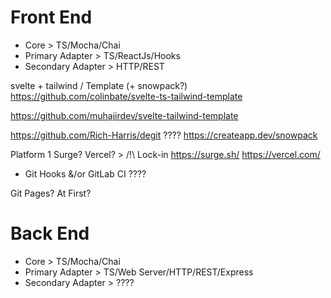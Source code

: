 # Front End
- Core > TS/Mocha/Chai
- Primary Adapter > TS/ReactJs/Hooks
- Secondary Adapter > HTTP/REST

svelte + tailwind / Template (+ snowpack?)
https://github.com/colinbate/svelte-ts-tailwind-template


https://github.com/muhajirdev/svelte-tailwind-template

https://github.com/Rich-Harris/degit ????
https://createapp.dev/snowpack


Platform 1 Surge? Vercel? > /!\ Lock-in
https://surge.sh/
https://vercel.com/

+ Git Hooks &/or GitLab CI ????

Git Pages? At First?

# Back End
- Core > TS/Mocha/Chai
- Primary Adapter > TS/Web Server/HTTP/REST/Express
- Secondary Adapter > ????
